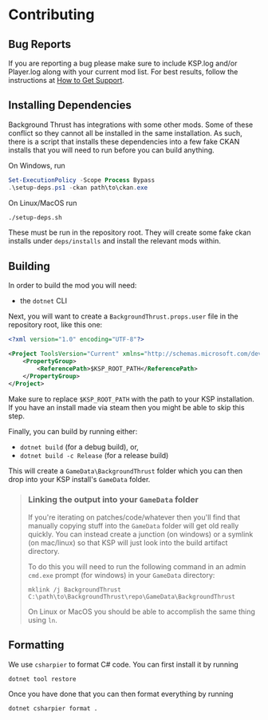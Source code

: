 # Contributing

## Bug Reports
If you are reporting a bug please make sure to include KSP.log and/or Player.log
along with your current mod list. For best results, follow the instructions at
[How to Get Support][0].

[0]: https://forum.kerbalspaceprogram.com/topic/163863-how-to-get-support/

## Installing Dependencies
Background Thrust has integrations with some other mods. Some of these conflict
so they cannot all be installed in the same installation. As such, there is a
script that installs these dependencies into a few fake CKAN installs that you
will need to run before you can build anything.

On Windows, run
```powershell
Set-ExecutionPolicy -Scope Process Bypass
.\setup-deps.ps1 -ckan path\to\ckan.exe
```

On Linux/MacOS run
```bash
./setup-deps.sh
```

These must be run in the repository root. They will create some fake ckan
installs under `deps/installs` and install the relevant mods within.


## Building
In order to build the mod you will need:
- the `dotnet` CLI

Next, you will want to create a `BackgroundThrust.props.user` file
in the repository root, like this one:
```xml
<?xml version="1.0" encoding="UTF-8"?>

<Project ToolsVersion="Current" xmlns="http://schemas.microsoft.com/developer/msbuild/2003">
    <PropertyGroup>
        <ReferencePath>$KSP_ROOT_PATH</ReferencePath>
    </PropertyGroup>
</Project>
```

Make sure to replace `$KSP_ROOT_PATH` with the path to your KSP installation.
If you have an install made via steam then you might be able to skip this step.

Finally, you can build by running either:
- `dotnet build` (for a debug build), or,
- `dotnet build -c Release` (for a release build)

This will create a `GameData\BackgroundThrust` folder which you can then drop
into your KSP install's `GameData` folder.

> ### Linking the output into your `GameData` folder
> If you're iterating on patches/code/whatever then you'll find that manually
> copying stuff into the `GameData` folder will get old really quickly. You can
> instead create a junction (on windows) or a symlink (on mac/linux) so that
> KSP will just look into the build artifact directory.
>
> To do this you will need to run the following command in an admin `cmd.exe`
> prompt (for windows) in your `GameData` directory:
> ```batch
> mklink /j BackgroundThrust C:\path\to\BackgroundThrust\repo\GameData\BackgroundThrust
> ```
>
> On Linux or MacOS you should be able to accomplish the same thing using `ln`.

## Formatting
We use `csharpier` to format C# code. You can first install it by running
```sh
dotnet tool restore
```

Once you have done that you can then format everything by running
```sh
dotnet csharpier format .
```
